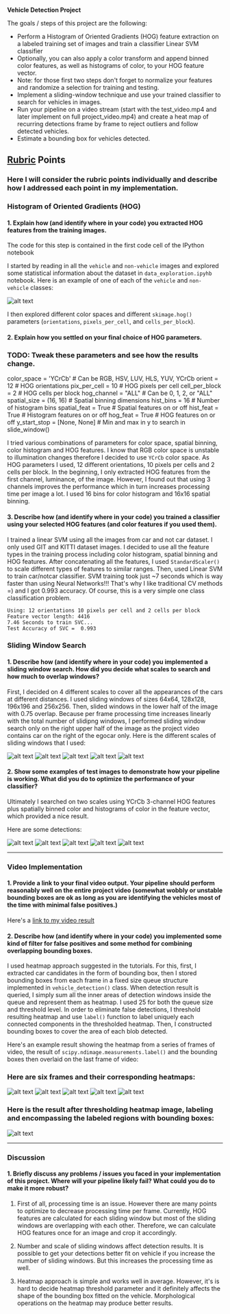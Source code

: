 **Vehicle Detection Project**

The goals / steps of this project are the following:

* Perform a Histogram of Oriented Gradients (HOG) feature extraction on a labeled training set of images and train a classifier Linear SVM classifier
* Optionally, you can also apply a color transform and append binned color features, as well as histograms of color, to your HOG feature vector. 
* Note: for those first two steps don't forget to normalize your features and randomize a selection for training and testing.
* Implement a sliding-window technique and use your trained classifier to search for vehicles in images.
* Run your pipeline on a video stream (start with the test_video.mp4 and later implement on full project_video.mp4) and create a heat map of recurring detections frame by frame to reject outliers and follow detected vehicles.
* Estimate a bounding box for vehicles detected.

[//]: # (Image References)
[image1]: ./writeup_images/carnotcar.png
[image2]: ./writeup_images/HOG_example.jpg
[image3]: ./writeup_images/sliding_windows.jpg
[image4a]: ./writeup_images/output_4_0.png
[image4b]: ./writeup_images/output_4_1.png
[image4c]: ./writeup_images/output_4_2.png
[image4d]: ./writeup_images/output_4_3.png
[image4e]: ./writeup_images/output_4_4.png
[image5a]: ./writeup_images/output_5_0.png
[image5b]: ./writeup_images/output_5_1.png
[image5c]: ./writeup_images/output_5_2.png
[image5d]: ./writeup_images/output_5_3.png
[image5e]: ./writeup_images/output_5_4.png
[image6a]: ./writeup_images/output_7_0.png
[image6b]: ./writeup_images/output_7_1.png
[image6c]: ./writeup_images/output_7_2.png
[image6d]: ./writeup_images/output_7_3.png
[image6e]: ./writeup_images/output_7_4.png
[image7]: ./writeup_images/detection.png

## [Rubric](https://review.udacity.com/#!/rubrics/513/view) Points
### Here I will consider the rubric points individually and describe how I addressed each point in my implementation.  


### Histogram of Oriented Gradients (HOG)

#### 1. Explain how (and identify where in your code) you extracted HOG features from the training images.

The code for this step is contained in the first code cell of the IPython notebook

I started by reading in all the `vehicle` and `non-vehicle` images and explored some statistical information about the dataset in `data_exploration.ipyhb` notebook. Here is an example of one of each of the `vehicle` and `non-vehicle` classes:

![alt text][image1]

I then explored different color spaces and different `skimage.hog()` parameters (`orientations`, `pixels_per_cell`, and `cells_per_block`).  

#### 2. Explain how you settled on your final choice of HOG parameters.
### TODO: Tweak these parameters and see how the results change.
color_space = 'YCrCb' # Can be RGB, HSV, LUV, HLS, YUV, YCrCb
orient = 12  # HOG orientations
pix_per_cell = 10 # HOG pixels per cell
cell_per_block = 2 # HOG cells per block
hog_channel = "ALL" # Can be 0, 1, 2, or "ALL"
spatial_size = (16, 16) # Spatial binning dimensions
hist_bins = 16    # Number of histogram bins
spatial_feat = True # Spatial features on or off
hist_feat = True # Histogram features on or off
hog_feat = True # HOG features on or off
y_start_stop = [None, None] # Min and max in y to search in slide_window()

I tried various combinations of parameters for color space, spatial binning, color histogram and HOG features. I know that RGB color space is unstable to illumination changes therefore I decided to use `YCrCb` color space. As HOG parameters I used, 12 different orientations, 10 pixels per cells and 2 cells per block. In the beginning, I only extracted HOG features from the first channel, luminance, of the image. However, I found out that using 3 channels improves the performance which in turn increases processing time per image a lot. I used 16 bins for color histogram and 16x16 spatial binning. 

#### 3. Describe how (and identify where in your code) you trained a classifier using your selected HOG features (and color features if you used them).

I trained a linear SVM using all the images from car and not car dataset. I only used GIT and KITTI dataset images. I decided to use all the feature types in the training process including color histogram, spatial binning and HOG features. After concatenating all the features, I used `StandardScaler()` to scale different types of features to similar ranges. Then, used Linear SVM to train car/notcar classifier. SVM training took just ~7 seconds which is way faster than using Neural Networks!!! That's why I like traditional CV methods =) and I got 0.993 accuracy. Of course, this is a very simple one class classification problem.

```
Using: 12 orientations 10 pixels per cell and 2 cells per block
Feature vector length: 4416
7.46 Seconds to train SVC...
Test Accuracy of SVC =  0.993
```

### Sliding Window Search

#### 1. Describe how (and identify where in your code) you implemented a sliding window search.  How did you decide what scales to search and how much to overlap windows?

First, I decided on 4 different scales to cover all the appearances of the cars at different distances. I used sliding windows of sizes 64x64, 128x128, 196x196 and 256x256. Then, slided windows in the lower half of the image with 0.75 overlap. Because per frame processing time increases linearly with the total number of slidipng windows, I performed sliding window search only on the right upper half of the image as the project video contains car on the right of the egocar only. Here is the different scales of sliding windows that I used:

![alt text][image4a]
![alt text][image4b]
![alt text][image4c]
![alt text][image4d]
![alt text][image4e]

#### 2. Show some examples of test images to demonstrate how your pipeline is working.  What did you do to optimize the performance of your classifier?

Ultimately I searched on two scales using YCrCb 3-channel HOG features plus spatially binned color and histograms of color in the feature vector, which provided a nice result. 

Here are some detections:

![alt text][image5a]
![alt text][image5b]
![alt text][image5c]
![alt text][image5d]
![alt text][image5e]

---

### Video Implementation

#### 1. Provide a link to your final video output.  Your pipeline should perform reasonably well on the entire project video (somewhat wobbly or unstable bounding boxes are ok as long as you are identifying the vehicles most of the time with minimal false positives.)
Here's a [link to my video result](https://youtu.be/oclIsCA3By0)


#### 2. Describe how (and identify where in your code) you implemented some kind of filter for false positives and some method for combining overlapping bounding boxes.

I used heatmap approach suggested in the tutorials. For this, first, I extracted car candidates in the form of bounding box, then I stored bounding boxes from each frame in a fixed size queue structure implemented in `vehicle_detection()` class. When detection result is queried, I simply sum all the inner areas of detection windows inside the queue and represent them as heatmap. I used 25 for both the queue size and threshold level. In order to eliminate false detections, I threshold resulting heatmap and use `label()` function to label uniquely each connected components in the thresholded heatmap. Then, I constructed bounding boxes to cover the area of each blob detected.  

Here's an example result showing the heatmap from a series of frames of video, the result of `scipy.ndimage.measurements.label()` and the bounding boxes then overlaid on the last frame of video:

### Here are six frames and their corresponding heatmaps:

![alt text][image6a]
![alt text][image6b]
![alt text][image6c]
![alt text][image6d]
![alt text][image6e]

### Here is the result after thresholding heatmap image, labeling and encompassing the labeled regions with bounding boxes:
![alt text][image7]

---

### Discussion

#### 1. Briefly discuss any problems / issues you faced in your implementation of this project.  Where will your pipeline likely fail?  What could you do to make it more robust?

1. First of all, processing time is an issue. However there are many points to optimize to decrease processing time per frame. Currently, HOG features are calculated for each sliding window but most of the sliding windows are overlapping with each other. Therefore, we can calculate HOG features once for an image and crop it accordingly.

2. Number and scale of sliding windows affect detection results. It is possible to get your detections better fit on vehicle if you increase the number of sliding windows. But this increases the processing time as well.

3. Heatmap approach is simple and works well in average. However, it's is hard to decide heatmap threshold parameter and it definitely affects the shape of the bounding box fitted on the vehicle. Morphological operations on the heatmap may produce better results.
